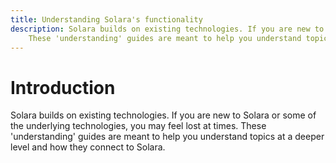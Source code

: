```yaml
---
title: Understanding Solara's functionality
description: Solara builds on existing technologies. If you are new to Solara or some of the underlying technologies, you may feel lost at times.
    These 'understanding' guides are meant to help you understand topics at a deeper level and how they connect to Solara.
---
```


# Introduction

Solara builds on existing technologies. If you are new to Solara or some of the underlying technologies, you may feel lost at times.
These 'understanding' guides are meant to help you understand topics at a deeper level and how they connect to Solara.
